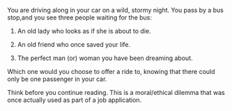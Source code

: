 
You are driving along in your car on a wild,
stormy night. You pass by a bus stop,and you
see three people waiting for the bus:
1. An old lady who looks as if she is about to die.
	
2. An old friend who once saved your life.
	
3. The perfect man (or) woman you have been dreaming about.

Which one would you choose to offer a ride
to, knowing that there could only be one
passenger in your car.

Think before you continue reading. This is a
moral/ethical dilemma that was once actually
used as part of a job application.